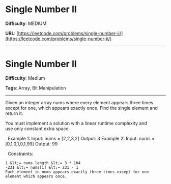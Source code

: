 # Single Number II

**Difficulty**: MEDIUM

**URL**: [https://leetcode.com/problems/single-number-ii/](https://leetcode.com/problems/single-number-ii/)

---

# Single Number II

**Difficulty**: Medium

**Tags**: Array, Bit Manipulation

---

Given an integer array nums where&nbsp;every element appears three times except for one, which appears exactly once. Find the single element and return it.

You must&nbsp;implement a solution with a linear runtime complexity and use&nbsp;only constant&nbsp;extra space.

&nbsp;
Example 1:
Input: nums = [2,2,3,2]
Output: 3
Example 2:
Input: nums = [0,1,0,1,0,1,99]
Output: 99

&nbsp;
Constraints:


	1 &lt;= nums.length &lt;= 3 * 104
	-231 &lt;= nums[i] &lt;= 231 - 1
	Each element in nums appears exactly three times except for one element which appears once.



